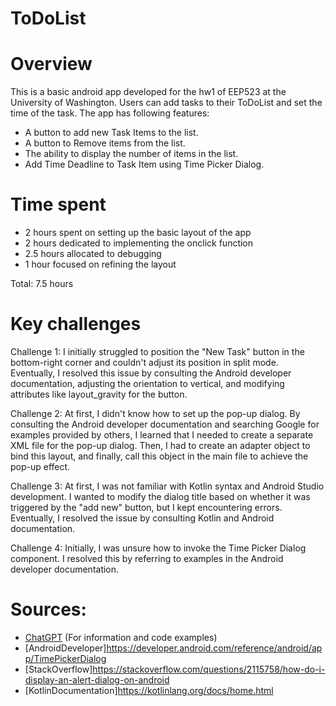# ToDoList

Overview
===

This is a basic android app developed for the hw1 of EEP523 at the University of Washington. Users can add tasks to their ToDoList and set the time of the task. The app has following features: 

- A button to add new Task Items to the list.
- A button to Remove items from the list.
- The ability to display the number of items in the list.
- Add Time Deadline to Task Item using Time Picker Dialog.

Time spent
===

- 2 hours spent on setting up the basic layout of the app
- 2 hours dedicated to implementing the onclick function
- 2.5 hours allocated to debugging
- 1 hour focused on refining the layout

Total: 7.5 hours

Key challenges
===
Challenge 1:
I initially struggled to position the "New Task" button in the bottom-right corner and couldn't adjust its position in split mode. Eventually, I resolved this issue by consulting the Android developer documentation, adjusting the orientation to vertical, and modifying attributes like layout_gravity for the button.

Challenge 2:
At first, I didn't know how to set up the pop-up dialog. By consulting the Android developer documentation and searching Google for examples provided by others, I learned that I needed to create a separate XML file for the pop-up dialog. Then, I had to create an adapter object to bind this layout, and finally, call this object in the main file to achieve the pop-up effect.

Challenge 3:
At first, I was not familiar with Kotlin syntax and Android Studio development. I wanted to modify the dialog title based on whether it was triggered by the "add new" button, but I kept encountering errors. Eventually, I resolved the issue by consulting Kotlin and Android documentation.

Challenge 4:
Initially, I was unsure how to invoke the Time Picker Dialog component. I resolved this by referring to examples in the Android developer documentation.


Sources:
===

- [ChatGPT](https://chat.openai.com/) (For information and code examples)
- [AndroidDeveloper]https://developer.android.com/reference/android/app/TimePickerDialog
- [StackOverflow]https://stackoverflow.com/questions/2115758/how-do-i-display-an-alert-dialog-on-android
- [KotlinDocumentation]https://kotlinlang.org/docs/home.html